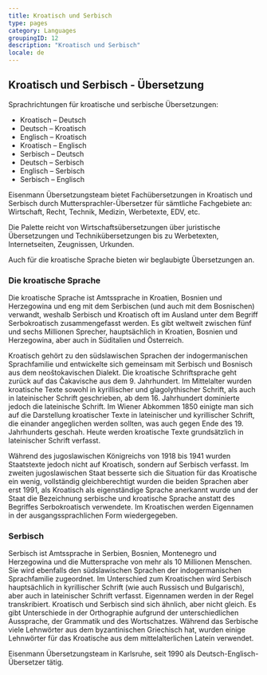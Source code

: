 ```yaml
---
title: Kroatisch und Serbisch
type: pages
category: Languages
groupingID: 12
description: "Kroatisch und Serbisch"
locale: de
---
```


## Kroatisch und Serbisch - Übersetzung

Sprachrichtungen für kroatische und serbische Übersetzungen:
- Kroatisch – Deutsch
- Deutsch – Kroatisch
- Englisch – Kroatisch
- Kroatisch – Englisch
- Serbisch – Deutsch
- Deutsch – Serbisch
- Englisch – Serbisch
- Serbisch – Englisch

Eisenmann Übersetzungsteam bietet Fachübersetzungen in Kroatisch und Serbisch durch Muttersprachler-Übersetzer für sämtliche Fachgebiete an: Wirtschaft, Recht, Technik, Medizin, Werbetexte, EDV, etc.

Die Palette reicht von Wirtschaftsübersetzungen über juristische Übersetzungen und Technikübersetzungen bis zu Werbetexten, Internetseiten, Zeugnissen, Urkunden.

Auch für die kroatische Sprache bieten wir beglaubigte Übersetzungen an.

### Die kroatische Sprache
Die kroatische Sprache ist Amtssprache in Kroatien, Bosnien und Herzegowina und eng mit dem Serbischen (und auch mit dem Bosnischen) verwandt, weshalb Serbisch und Kroatisch oft im Ausland unter dem Begriff Serbokroatisch zusammengefasst werden. Es gibt weltweit zwischen fünf und sechs Millionen Sprecher, hauptsächlich in Kroatien, Bosnien und Herzegowina, aber auch in Süditalien und Österreich.

Kroatisch gehört zu den südslawischen Sprachen der indogermanischen Sprachfamilie und entwickelte sich gemeinsam mit Serbisch und Bosnisch aus dem neoštokavischen Dialekt. Die kroatische Schriftsprache geht zurück auf das Čakavische aus dem 9. Jahrhundert. Im Mittelalter wurden kroatische Texte sowohl in kyrillischer und glagolythischer Schrift, als auch in lateinischer Schrift geschrieben, ab dem 16. Jahrhundert dominierte jedoch die lateinische Schrift. Im Wiener Abkommen 1850 einigte man sich auf die Darstellung kroatischer Texte in lateinischer und kyrillischer Schrift, die einander angeglichen werden sollten, was auch gegen Ende des 19. Jahrhunderts geschah. Heute werden kroatische Texte grundsätzlich in lateinischer Schrift verfasst.

Während des jugoslawischen Königreichs von 1918 bis 1941 wurden Staatstexte jedoch nicht auf Kroatisch, sondern auf Serbisch verfasst. Im zweiten jugoslawischen Staat besserte sich die Situation für das Kroatische ein wenig, vollständig gleichberechtigt wurden die beiden Sprachen aber erst 1991, als Kroatisch als eigenständige Sprache anerkannt wurde und der Staat die Bezeichnung serbische und kroatische Sprache anstatt des Begriffes Serbokroatisch verwendete. Im Kroatischen werden Eigennamen in der ausgangssprachlichen Form wiedergegeben.

### Serbisch
Serbisch ist Amtssprache in Serbien, Bosnien, Montenegro und Herzegowina und die Muttersprache von mehr als 10 Millionen Menschen. Sie wird ebenfalls den südslawischen Sprachen der indogermanischen Sprachfamilie zugeordnet. Im Unterschied zum Kroatischen wird Serbisch hauptsächlich in kyrillischer Schrift (wie auch Russisch und Bulgarisch), aber auch in lateinischer Schrift verfasst. Eigennamen werden in der Regel transkribiert. Kroatisch und Serbisch sind sich ähnlich, aber nicht gleich. Es gibt Unterschiede in der Orthographie aufgrund der unterschiedlichen Aussprache, der Grammatik und des Wortschatzes. Während das Serbische viele Lehnwörter aus dem byzantinischen Griechisch hat, wurden einige Lehnwörter für das Kroatische aus dem mittelalterlichen Latein verwendet.

Eisenmann Übersetzungsteam in Karlsruhe, seit 1990 als Deutsch-Englisch-Übersetzer tätig.